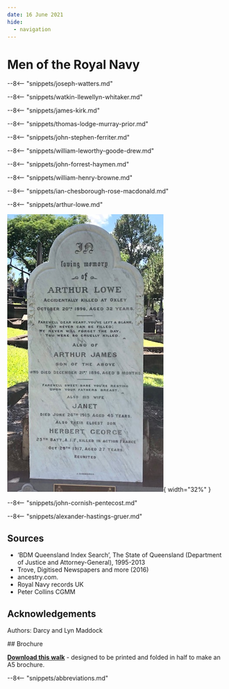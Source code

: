 ```yaml
---
date: 16 June 2021
hide:
  - navigation
---
```


# Men of the Royal Navy  

<!--
??? Warning "To Do" 

    - Create snippets
    - Create Bio pages
    - Add Bios to [Index](../bios/bio-index.md)
    - Decide if link is needed to Notes
-->

<!--
???+ Example "Directions" 

    Start at …and follow these walking directions to arrive at the grave of...
    
    ![](../assets/404-16x9.png){ width="15%" } 
-->

--8<-- "snippets/joseph-watters.md"

<!--
??? Example "Directions" 

    Walking directions...

    ![](../assets/404-16x9.png){ width="15%" } 
-->

--8<-- "snippets/watkin-llewellyn-whitaker.md"

<!--
??? Example "Directions" 

    Walking directions...

    ![](../assets/404-16x9.png){ width="15%" } 
-->

--8<-- "snippets/james-kirk.md"

<!--
??? Example "Directions" 

    Walking directions...

    ![](../assets/404-16x9.png){ width="15%" } 
-->

--8<-- "snippets/thomas-lodge-murray-prior.md"

<!--
??? Example "Directions" 

    Walking directions...

    ![](../assets/404-16x9.png){ width="15%" } 
-->

--8<-- "snippets/john-stephen-ferriter.md"

<!--
??? Example "Directions" 

    Walking directions...

    ![](../assets/404-16x9.png){ width="15%" } 
-->

--8<-- "snippets/william-leworthy-goode-drew.md"

<!--
??? Example "Directions" 

    Walking directions...

    ![](../assets/404-16x9.png){ width="15%" } 
-->

<!--

--8<-- "snippets/john-vivian-williams.md"

??? Example "Directions" 

    Walking directions...

    ![](../assets/404-16x9.png){ width="15%" } 
-->

--8<-- "snippets/john-forrest-haymen.md"

<!--
??? Example "Directions" 

    Walking directions...

    ![](../assets/404-16x9.png){ width="15%" } 
-->

--8<-- "snippets/william-henry-browne.md"

<!--
??? Example "Directions" 

    Walking directions...

    ![](../assets/404-16x9.png){ width="15%" } 
-->

--8<-- "snippets/ian-chesborough-rose-macdonald.md"

<!--
??? Example "Directions" 

    Walking directions...

    ![](../assets/404-16x9.png){ width="15%" } 
-->

--8<-- "snippets/arthur-lowe.md"

![](../assets/arthur-lowe.jpg){ width="32%" }

<!--
??? Example "Directions" 

    Walking directions...

    ![](../assets/404-16x9.png){ width="15%" } 
-->

--8<-- "snippets/john-cornish-pentecost.md"

<!--
??? Example "Directions" 

    Walking directions...

    ![](../assets/404-16x9.png){ width="15%" } 
-->

--8<-- "snippets/alexander-hastings-gruer.md"

<!--
??? Example "Directions" 

    Retrace your steps back to the starting point.
-->

## Sources

- ‘BDM Queensland Index Search’, The State of Queensland (Department of Justice and Attorney-General), 1995-2013
- Trove, Digitised Newspapers and more (2016) 
- ancestry.com.
- Royal Navy records UK
- Peter Collins CGMM

## Acknowledgements

Authors: Darcy and Lyn Maddock


<div class="noprint" markdown="1">
## Brochure

**[Download this walk](../assets/guides/men-of-the-royal-navy.pdf)** - designed to be printed and folded in half to make an A5 brochure.

</div>

<!-- include site-wide abbreviations -->

--8<-- "snippets/abbreviations.md"
